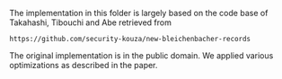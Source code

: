 The implementation in this folder is largely based on the code base of Takahashi, Tibouchi and Abe retrieved from
	
	https://github.com/security-kouza/new-bleichenbacher-records

The original implementation is in the public domain. We applied various optimizations as described in the paper. 
